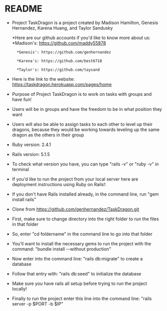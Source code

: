 # README

* Project TaskDragon is a project created by Madison Hamilton, Genesis Hernandez, Karena Huang, and Taylor Sandusky
    
    *Here are our github accounts if you'd like to know more about us: 
        *Madison's: https://github.com/maddy55878

        *Genesis': https://github.com/genhernandez
        
        *Karena's: https://github.com/best6718
        
        *Taylor's: https://github.com/taysand
 
* Here is the link to the website: https://taskdragon.herokuapp.com/pages/home

* Purpose of Project TaskDragon is to work on tasks with groups and have fun!

* Users will be in groups and have the freedom to be in what position they want

* Users will also be able to assign tasks to each other to level up their dragons, because they would be 
    working towards leveling up the same dragon as the others in their group

* Ruby version: 2.4.1

* Rails version: 5.1.5 

* To check what version you have, you can type "rails -v" or "ruby -v" in terminal

* If you'd like to run the project from your local server here are deployment instructions using Ruby on Rails!: 

* If you don't have Rails installed already, in the command line, run "gem install rails"
 
* Clone from https://github.com/genhernandez/TaskDragon.git

* First, make sure to change directory into the right folder to run the files in that folder
 
* So, enter "cd foldername" in the command line to go into that folder

* You'll want to install the necessary gems to run the project with the command: "bundle install --without production"

* Now enter into the command line: "rails db:migrate" to create a database

* Follow that entry with: "rails db:seed" to initialize the database

* Make sure you have rails all setup before trying to run the project locally! 

* Finally to run the project enter this line into the command line: "rails server -p $PORT -b $IP"